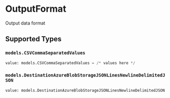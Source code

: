 # OutputFormat

Output data format


## Supported Types

### `models.CSVCommaSeparatedValues`

```python
value: models.CSVCommaSeparatedValues = /* values here */
```

### `models.DestinationAzureBlobStorageJSONLinesNewlineDelimitedJSON`

```python
value: models.DestinationAzureBlobStorageJSONLinesNewlineDelimitedJSON = /* values here */
```

